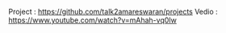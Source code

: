 Project : https://github.com/talk2amareswaran/projects
Vedio :   https://www.youtube.com/watch?v=mAhah-vq0Iw